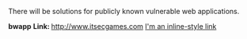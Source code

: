 There will be solutions for publicly known vulnerable web applications.

<b>bwapp</b> <b> Link: </b> http://www.itsecgames.com
      [I'm an inline-style link](https://www.google.com)
